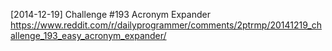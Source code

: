 [2014-12-19]
Challenge #193
Acronym Expander
https://www.reddit.com/r/dailyprogrammer/comments/2ptrmp/20141219_challenge_193_easy_acronym_expander/
